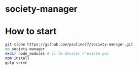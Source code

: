 # society-manager

# How to start

```bash
git clone https://github.com/pauline77/society-manager.git
cd society-manager
mkdir node_modules # si le dossier n'existe pas
npm install
gulp serve
```
